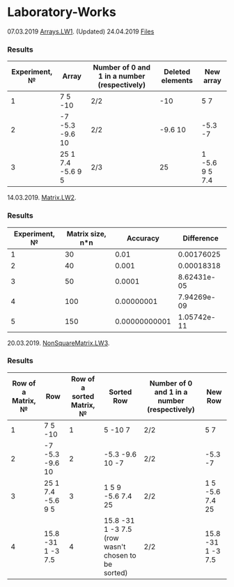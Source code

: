 # Laboratory-Works
07.03.2019 [Arrays.LW1](https://github.com/BorisPoloyko/Laboratory-Works/tree/master/Poloyko.2019.LW1). (Updated)
24.04.2019 [Files](https://github.com/BorisPoloyko/Laboratory-Works/tree/master/Poloyko.2019.Files/HW1.Sort)
### Results

| **Experiment, №** | **Array** |**Number of 0 and 1 in a number (respectively)**|**Deleted elements**|**New array**|
| -------- | -------- | --------| --------|--------|
| 1 |7 5 -10 | 2/2 | -10 | 5 7 |
| 2 | -7 -5.3 -9.6 10 |   2/2 | -9.6 10 | -5.3 -7 |
| 3 | 25 1 7.4 -5.6 9 5 |   2/3 | 25 | 1 -5.6 9 5 7.4 |



14.03.2019. [Matrix.LW2](https://github.com/BorisPoloyko/Laboratory-Works/tree/master/Poloyko.2019.LW2).
### Results

| **Experiment, №** | **Matrix size, n*n** |**Accuracy**|**Difference**|
| -------- | -------- | --------| --------|
| 1 | 30 | 0.01 | 0.00176025|
| 2 | 40 | 0.001 |0.00018318|
| 3 | 50 | 0.0001 |8.62431e-05|
| 4 |100|0.00000001|7.94269e-09|
|5|150|0.00000000001| 1.05742e-11 |

20.03.2019. [NonSquareMatrix.LW3](https://github.com/BorisPoloyko/Laboratory-Works/tree/master/Poloyko.2019.LW3).
### Results

| **Row of a Matrix, №** | **Row** |**Row of a sorted Matrix, №**|**Sorted Row**|**Number of 0 and 1 in a number (respectively)**|**New Row**|
| -------- | -------- | --------| --------|--------|--------|
| 1 |7 5 -10 | 1 | 5 -10 7 | 2/2 | 5 7 |
| 2 | -7 -5.3 -9.6 10| 2 | -5.3 -9.6 10 -7 | 2/2 | -5.3 -7|
| 3 | 25 1 7.4 -5.6 9 5 | 3 | 1 5 9 -5.6 7.4 25 | 2/2 |1 5 -5.6 7.4 25|
| 4 | 15.8 -31 1 -3 7.5| 4 | 15.8 -31 1 -3 7.5 (row wasn't chosen to be sorted)|2/2|15.8 -31 1 -3 7.5|
